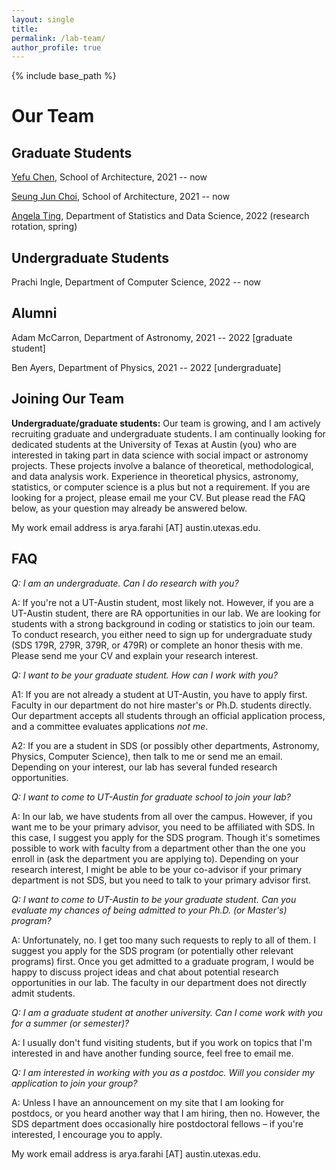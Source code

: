```yaml
---
layout: single
title: 
permalink: /lab-team/
author_profile: true
---
```


{% include base_path %}

# Our Team


**Graduate Students** 
------


[Yefu Chen](https://soa.utexas.edu/people/yefu-chen), School of Architecture, 2021 -- now


[Seung Jun Choi](https://soa.utexas.edu/people/seung-jun-choi), School of Architecture, 2021 -- now


[Angela Ting](https://stat.utexas.edu/people/angela-ting), Department of Statistics and Data Science, 2022 (research rotation, spring)



**Undergraduate Students**
------

Prachi Ingle, Department of Computer Science, 2022 -- now


**Alumni**
------

Adam McCarron, Department of Astronomy, 2021 -- 2022 [graduate student]

Ben Ayers, Department of Physics, 2021 -- 2022 [undergraduate]



**Joining Our Team**
------

**Undergraduate/graduate students:** Our team is growing, and I am actively recruiting graduate and undergraduate students. 
I am continually looking for dedicated students at the University of Texas at Austin (you) who are interested in 
taking part in data science with social impact or astronomy projects. These projects involve a balance of theoretical, 
methodological, and data analysis work. Experience in theoretical physics, astronomy, 
statistics, or computer science is a plus but not a requirement. If you are looking for a project, please email me your CV.
But please read the FAQ below, as your question may already be answered below.

My work email address is arya.farahi [AT] austin.utexas.edu.

**FAQ**
------

*Q: I am an undergraduate. Can I do research with you?*

A: If you're not a UT-Austin student, most likely not. However, if you are a UT-Austin student, there are RA opportunities in our lab.
We are looking for students with a strong background in coding or statistics to join our team. 
To conduct research, you either need to sign up for undergraduate study (SDS 179R, 279R, 379R, or 479R) or complete an honor thesis with me. 
Please send me your CV and explain your research interest. 


*Q: I want to be your graduate student. How can I work with you?*

A1: If you are not already a student at UT-Austin, you have to apply first. 
Faculty in our department do not hire master's or Ph.D. students directly.  
Our department accepts all students through an official application process, and a committee evaluates applications *not me*.

A2: If you are a student in SDS (or possibly other departments, Astronomy, Physics, Computer Science), then talk to me or send me an email.
Depending on your interest, our lab has several funded research opportunities. 


*Q: I want to come to UT-Austin for graduate school to join your lab?*

A: In our lab, we have students from all over the campus. However, if you want me to be your primary advisor, you need to be affiliated with SDS.
In this case, I suggest you apply for the SDS program. 
Though it's sometimes possible to work with faculty from a department other than the one you enroll in (ask the department you are applying to). 
Depending on your research interest, I might be able to be your co-advisor if your primary department is not SDS, but you need to talk to your primary advisor first. 


*Q: I want to come to UT-Austin to be your graduate student. Can you evaluate my chances of being admitted to your Ph.D. (or Master's) program?*

A: Unfortunately, no. I get too many such requests to reply to all of them. I suggest you apply for the SDS program (or potentially other relevant programs) first. Once you get admitted to a graduate program, I would be happy to discuss project ideas and chat about potential research opportunities in our lab. The faculty in our department does not directly admit students. 


*Q: I am a graduate student at another university. Can I come work with you for a summer (or semester)?*

A: I usually don't fund visiting students, but if you work on topics that I'm interested in and have another funding source, feel free to email me.


*Q: I am interested in working with you as a postdoc. Will you consider my application to join your group?*

A: Unless I have an announcement on my site that I am looking for postdocs, or you heard another way that I am hiring, then no.
However, the SDS department does occasionally hire postdoctoral fellows – if you're interested, I encourage you to apply.



My work email address is arya.farahi [AT] austin.utexas.edu.

